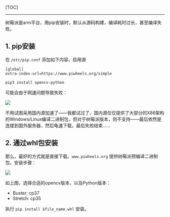 <!--
+++
title       = "RaspberryPi安装OpenCV"
description = "1. pip安装; 2. 通过whl包安装"
date        = "2022-01-03"
tags        = []
categories  = ["1-os管理","12-设备端"]
series      = []
keywords    = []
weight      = 5
toc         = true
draft       = false
+++ -->

[TOC]

---

树莓派是arm平台，用pip安装时，默认从源码构建，编译耗时过长，甚至编译失败。

## 1. pip安装

在 `/etc/pip.conf` 添加如下内容，启用源

```
[global]
extra-index-url=https://www.piwheels.org/simple
```

`pip3 install opencv-python`

可能会由于网速问题导致失败：

![](https://img2020.cnblogs.com/blog/2039866/202006/2039866-20200617141851450-1426305383.jpg) <!-- RaspberryPi安装OpenCV/RaspberryPi安装OpenCV0.jpg -->

不用试图采用国内源加速了——我都试过了，国内源仅仅提供了大部分的X86架构的Windows/Linux编译二进制包，但对于树莓派版本，则不支持——最后依然是连接到国外服务器，然后龟速下载，最后失败结束……

## 2. 通过whl包安装

那么，最好的方式就是直接下载。`www.piwheels.org` 提供树莓派预编译二进制包，安装步骤：

![](https://img2020.cnblogs.com/blog/2039866/202006/2039866-20200617141851779-1353086901.jpg) <!-- RaspberryPi安装OpenCV/RaspberryPi安装OpenCV1.jpg -->

如上图，选择合适的opencv版本，以及Python版本：

+ Buster: cp37
+ Stretch: cp35

执行 `pip install $file_name.whl` 安装。
